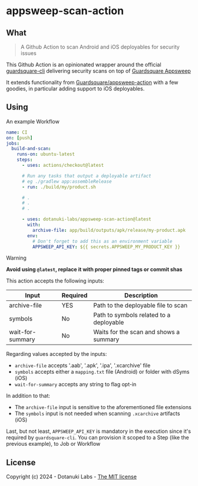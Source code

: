 # appsweep-scan-action

## What

> A Github Action to scan Android and iOS deployables for security issues

This Github Action is an opinionated wrapper around the official
[guardsquare-cli](https://help.guardsquare.com/en/articles/161270-using-the-guardsquare-cli)
delivering security scans on top of
[Guardsquare Appsweep](https://appsweep.guardsquare.com/)

It extends functionality from
[Guardsquare/appsweep-action](https://github.com/Guardsquare/appsweep-action)
with a few goodies, in particular adding support to iOS deployables.

## Using

An example Workflow

```yaml
name: CI
on: [push]
jobs:
  build-and-scan:
    runs-on: ubuntu-latest
    steps:
      - uses: actions/checkout@latest

      # Run any tasks that output a deployable artifact
      # eg ./gradlew app:assembleRelease
      - run: ./build/my/product.sh

      # .
      # .
      # .

      - uses: dotanuki-labs/appsweep-scan-action@latest
        with:
          archive-file: app/build/outputs/apk/release/my-product.apk
        env:
          # Don't forget to add this as an environment variable
          APPSWEEP_API_KEY: ${{ secrets.APPSWEEP_MY_PRODUCT_KEY }}
```

> [!WARNING]
>
> **Avoid using `@latest`, replace it with proper pinned tags or commit shas**

This action accepts the following inputs:

| Input            | Required | Description                             |
|------------------|----------|-----------------------------------------|
| archive-file     | YES      | Path to the deployable file to scan     |
| symbols          | No       | Path to symbols related to a deployable |
| wait-for-summary | No       | Waits for the scan and shows a summary  |

Regarding values accepted by the inputs:

- `archive-file` accepts '.aab', '.apk', '.ipa', '.xcarchive' file
- `symbols` accepts either a `mapping.txt` file (Android) or folder with dSyms (iOS)
- `wait-for-summary` accepts any string to flag opt-in

In addition to that:

- The `archive-file` input is sensitive to the aforementioned file extensions
- The `symbols` input is not needed when scanning `.xcarchive` artifacts (iOS)

Last, but not least, `APPSWEEP_API_KEY` is mandatory in the execution since it's
required by `guardsquare-cli`. You can provision it scoped to a
Step (like the previous example), to Job or Workflow

## License

Copyright (c) 2024 - Dotanuki Labs - [The MIT license](https://choosealicense.com/licenses/mit)

